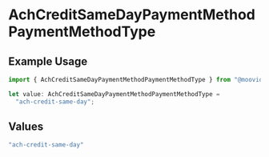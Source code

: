 # AchCreditSameDayPaymentMethodPaymentMethodType

## Example Usage

```typescript
import { AchCreditSameDayPaymentMethodPaymentMethodType } from "@moovio/sdk/models/components";

let value: AchCreditSameDayPaymentMethodPaymentMethodType =
  "ach-credit-same-day";
```

## Values

```typescript
"ach-credit-same-day"
```